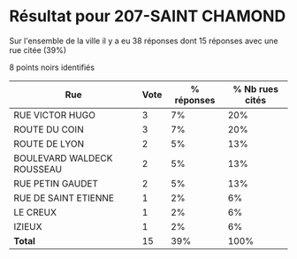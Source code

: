 # Résultat pour 207-SAINT CHAMOND

Sur l'ensemble de la ville il y a eu 38 réponses dont 15 réponses avec une rue citée (39%)

8 points noirs identifiés

| Rue | Vote | % réponses | % Nb rues cités|
|-----|------|------------|----------------|
| RUE VICTOR HUGO | 3 | 7% | 20%|
| ROUTE DU COIN | 3 | 7% | 20%|
| ROUTE DE LYON | 2 | 5% | 13%|
| BOULEVARD WALDECK ROUSSEAU | 2 | 5% | 13%|
| RUE PETIN GAUDET | 2 | 5% | 13%|
| RUE DE SAINT ETIENNE | 1 | 2% | 6%|
| LE CREUX | 1 | 2% | 6%|
| IZIEUX | 1 | 2% | 6%|
| **Total** | 15 | 39% | 100%|

